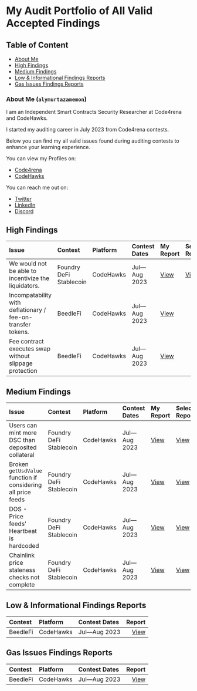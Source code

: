 # My Audit Portfolio of All Valid Accepted Findings

## Table of Content

-   [About Me](#about-me-alymurtazamemon)
-   [High Findings](#high-findings)
-   [Medium Findings](#medium-findings)
-   [Low & Informational Findings Reports](#low--informational-findings-reports)
-   [Gas Issues Findings Reports](#gas-issues-findings-reports)

### About Me (`alymurtazamemon`)

I am an Independent Smart Contracts Security Researcher at Code4rena and CodeHawks.

I started my auditing career in July 2023 from Code4rena contests.

Below you can find my all valid issues found during auditing contests to enhance your learning experience.

You can view my Profiles on:

-   [Code4rena](https://code4rena.com/@alymurtazamemon)
-   [CodeHawks](https://www.codehawks.com/profile/clk3q1mog0000jr082dc9tipk)

You can reach me out on:

-   [Twitter](https://twitter.com/alymurtazamemon)
-   [LinkedIn](https://www.linkedin.com/in/alymurtazamemon/)
-   [Discord](https://discord.com/users/alymurtazamemon#2063)

## High Findings

| Issue                                                       | Contest                 | Platform  | Contest Dates | My Report                                                                    | Selected Report                                                     |
| :---------------------------------------------------------- | :---------------------- | :-------- | :------------ | :--------------------------------------------------------------------------- | :------------------------------------------------------------------ |
| We would not be able to incentivize the liquidators.        | Foundry DeFi Stablecoin | CodeHawks | Jul—Aug 2023  | [View](https://github.com/Cyfrin/2023-07-foundry-defi-stablecoin/issues/857) | [View](https://www.codehawks.com/finding/clm81m6ub01jtw9rukyr1h50o) |
| Incompatability with deflationary / fee-on-transfer tokens. | BeedleFi                | CodeHawks | Jul—Aug 2023  | [View](https://github.com/Cyfrin/2023-07-beedle/issues/686)                  |
| Fee contract executes swap without slippage protection      | BeedleFi                | CodeHawks | Jul—Aug 2023  | [View](https://github.com/Cyfrin/2023-07-beedle/issues/677)                  |

## Medium Findings

| Issue                                                        | Contest                 | Platform  | Contest Dates | My Report                                                                    | Selected Report                                                     |
| :----------------------------------------------------------- | :---------------------- | :-------- | :------------ | :--------------------------------------------------------------------------- | :------------------------------------------------------------------ |
| Users can mint more DSC than deposited collateral            | Foundry DeFi Stablecoin | CodeHawks | Jul—Aug 2023  | [View](https://github.com/Cyfrin/2023-07-foundry-defi-stablecoin/issues/793) | [View](https://www.codehawks.com/finding/clm81mdhd01kdw9rurvmzq5r0) |
| Broken `getUsdValue` function if considering all price feeds | Foundry DeFi Stablecoin | CodeHawks | Jul—Aug 2023  | [View](https://github.com/Cyfrin/2023-07-foundry-defi-stablecoin/issues/390) | [View](https://www.codehawks.com/finding/clm81mav001k5w9ru9rgvvghn) |
| DOS - Price feeds' Heartbeat is hardcoded                    | Foundry DeFi Stablecoin | CodeHawks | Jul—Aug 2023  | [View](https://github.com/Cyfrin/2023-07-foundry-defi-stablecoin/issues/387) | [View](https://www.codehawks.com/finding/clm81m94q01k1w9rux5xf489f) |
| Chainlink price staleness checks not complete                | Foundry DeFi Stablecoin | CodeHawks | Jul—Aug 2023  | [View](https://github.com/Cyfrin/2023-07-foundry-defi-stablecoin/issues/324) | [View](https://www.codehawks.com/finding/clm81m9vz01k3w9ruawh7z45k) |

## Low & Informational Findings Reports

| Contest  | Platform  | Contest Dates |                                                                                                                                    Report |
| :------- | :-------- | :------------ | ----------------------------------------------------------------------------------------------------------------------------------------: |
| BeedleFi | CodeHawks | Jul—Aug 2023  | [View](https://github.com/alymurtazamemon/my-low-and-informational-findings-reports/blob/main/beedle-july-23-quality-assurence-report.md) |

## Gas Issues Findings Reports

| Contest  | Platform  | Contest Dates |                                                                                                           Report |
| :------- | :-------- | :------------ | ---------------------------------------------------------------------------------------------------------------: |
| BeedleFi | CodeHawks | Jul—Aug 2023  | [View](https://github.com/alymurtazamemon/my-gas-issues-findings-reports/blob/main/beedle-july-23-gas-report.md) |
